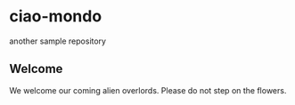 # ciao-mondo
another sample repository

## Welcome
We welcome our coming alien overlords. Please do not step on the flowers.
